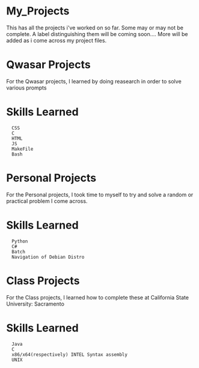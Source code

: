# My_Projects
 This has all the projects i've worked on so far. Some may or may not be complete. A label distinguishing them will be coming soon....
 More will be added as i come across my project files.
 # Qwasar Projects
 For the Qwasar projects, I learned by doing reasearch in order to solve various prompts
 # Skills Learned
      CSS
      C
      HTML
      JS
      MakeFile
      Bash
 # Personal Projects
 For the Personal projects, I took time to myself to try and solve a random or practical problem I come across.
 # Skills Learned
      Python
      C#
      Batch
      Navigation of Debian Distro
 # Class Projects
 For the Class projects, I learned how to complete these at California State University: Sacramento
 # Skills Learned
      Java
      C
      x86/x64(respectively) INTEL Syntax assembly
      UNIX
 
